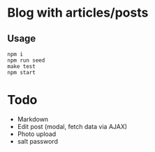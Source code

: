 # Blog with articles/posts

## Usage

```
npm i
npm run seed
make test
npm start
```

# Todo

* Markdown
* Edit post (modal, fetch data via AJAX)
* Photo upload
* salt password